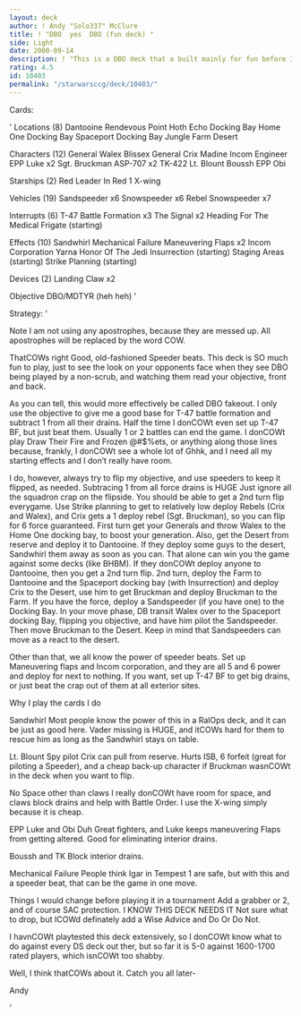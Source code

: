 ```yaml
---
layout: deck
author: ! Andy "Solo337" McClure
title: ! "DBO  yes  DBO (fun deck) "
side: Light
date: 2000-09-14
description: ! "This is a DBO deck that a built mainly for fun before I have to begin preparing for Worlds. It has been VERY fun to play, just to see the faces of people you play against when they see your objective."
rating: 4.5
id: 10403
permalink: "/starwarsccg/deck/10403/"
---
```

Cards: 

'
Locations (8)
Dantooine
Rendevous Point
Hoth Echo Docking Bay
Home One Docking Bay
 Spaceport Docking Bay
Jungle
Farm
Desert

Characters (12)
General Walex Blissex
General Crix Madine
Incom Engineer
EPP Luke x2
Sgt. Bruckman
ASP-707 x2
TK-422
Lt. Blount
Boussh
EPP Obi

Starships (2)
Red Leader In Red 1
X-wing

Vehicles (19)
Sandspeeder x6
Snowspeeder x6
Rebel Snowspeeder x7

Interrupts (6)
T-47 Battle Formation x3
The Signal x2
Heading For The Medical Frigate (starting)

Effects (10)
Sandwhirl
Mechanical Failure
Maneuvering Flaps x2
Incom Corporation
Yarna
Honor Of The Jedi
Insurrection (starting)
Staging Areas (starting)
Strike Planning (starting)

Devices (2)
Landing Claw x2

Objective
DBO/MDTYR (heh heh) '

Strategy: '


Note I am not using any apostrophes, because they are messed up. All apostrophes will be replaced by the word COW.

ThatCOWs right Good, old-fashioned Speeder beats. This deck is SO much fun to play, just to see the look on your opponents face when they see DBO being played by a non-scrub, and watching them read your objective, front and back.

As you can tell, this would more effectively be called DBO fakeout. I only use the objective to give me a good base for T-47 battle formation and subtract 1 from all their drains. Half the time I donCOWt even set up T-47 BF, but just beat them. Usually 1 or 2 battles can end the game. I donCOWt play Draw Their Fire and Frozen @#$%ets, or anything along those lines because, frankly, I donCOWt see a whole lot of Ghhk, and I need all my starting effects and I don’t really have room.

I do, however, always try to flip my objective, and use speeders to keep it flipped, as needed. Subtracing 1 from all force drains is HUGE Just ignore all the squadron crap on the flipside. You should be able to get a 2nd turn flip everygame. Use Strike planning to get to relatively low deploy Rebels (Crix and Walex), and Crix gets a 1 deploy rebel (Sgt. Bruckman), so you can flip for 6 force guaranteed. First turn get your Generals and throw Walex to the Home One docking bay, to boost your generation. Also, get the Desert from reserve and deploy it to Dantooine. If they deploy some guys to the desert, Sandwhirl them away as soon as you can. That alone can win you the game against some decks (like BHBM). If they donCOWt deploy anyone to Dantooine, then you get a 2nd turn flip. 2nd turn, deploy the Farm to Dantooine and the Spaceport docking bay (with Insurrection) and deploy Crix to the Desert, use him to get Bruckman and deploy Bruckman to the Farm. If you have the force, deploy a Sandspeeder (if you have one) to the Docking Bay. In your move phase, DB transit Walex over to the Spaceport docking Bay, flipping you objective, and have him pilot the Sandspeeder. Then move Bruckman to the Desert. Keep in mind that Sandspeeders can move as a react to the desert.

Other than that, we all know the power of speeder beats. Set up Maneuvering flaps and Incom corporation, and they are all 5 and 6 power and deploy for next to nothing. If you want, set up T-47 BF to get big drains, or just beat the crap out of them at all exterior sites.

Why I play the cards I do

Sandwhirl Most people know the power of this in a RalOps deck, and it can be just as good here. Vader missing is HUGE, and itCOWs hard for them to rescue him as long as the Sandwhirl stays on table.

Lt. Blount Spy pilot Crix can pull from reserve. Hurts ISB, 6 forfeit (great for piloting a Speeder), and a cheap back-up character if Bruckman wasnCOWt in the deck when you want to flip.

No Space other than claws I really donCOWt have room for space, and claws block drains and help with Battle Order. I use the X-wing simply because it is cheap.

EPP Luke and Obi Duh Great fighters, and Luke keeps maneuvering Flaps from getting altered. Good for eliminating interior drains.


Boussh and TK Block interior drains.

Mechanical Failure People think Igar in Tempest 1 are safe, but with this and a speeder beat, that can be the game in one move.


Things I would change before playing it in a tournament
Add a grabber or 2, and of course SAC protection. I KNOW THIS DECK NEEDS IT Not sure what to drop, but ICOWd definately add a Wise Advice and Do Or Do Not.

I havnCOWt playtested this deck extensively, so I donCOWt know what to do against every DS deck out ther, but so far it is 5-0 against 1600-1700 rated players, which isnCOWt too shabby.

Well, I think thatCOWs about it. Catch you all later-

Andy



'
